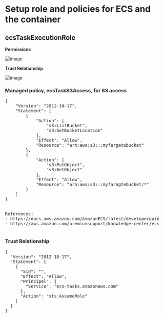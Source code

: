 # Setup role and policies for ECS and the container

##  ecsTaskExecutionRole
**Permissions**

![image](https://user-images.githubusercontent.com/52529498/126923912-6dd14fcf-2864-40c5-9dbc-b0ffd0d3a2c7.png)

**Trust Relationship**

![image](https://user-images.githubusercontent.com/52529498/126924305-3085a6b7-9389-4a6c-9c60-6aff0618f73d.png)


### Managed policy, ecsTaskS3Access, for S3 access
<pre>
{
    "Version": "2012-10-17",
    "Statement": [
        {
            "Action": [
                "s3:ListBucket",
                "s3:GetBucketLocation"
            ],
            "Effect": "Allow",
            "Resource": "arn:aws:s3:::myfargatebucket"
        },
        {
            "Action": [
                "s3:PutObject",
                "s3:GetObject"
            ],
            "Effect": "Allow",
            "Resource": "arn:aws:s3:::myfaragtebucket/*"
        }
    ]
}


References:
- https://docs.aws.amazon.com/AmazonECS/latest/developerguide/task_execution_IAM_role.html#create-task-execution-role  ** -- create role for Fargate to be use aws services
- https://aws.amazon.com/premiumsupport/knowledge-center/ecs-fargate-access-aws-services/ ** - fargate access s3 bucket

</pre>

### Trust Relationship
<pre>
{
  "Version": "2012-10-17",
  "Statement": [
    {
      "Sid": "",
      "Effect": "Allow",
      "Principal": {
        "Service": "ecs-tasks.amazonaws.com"
      },
      "Action": "sts:AssumeRole"
    }
  ]
}
</pre>
